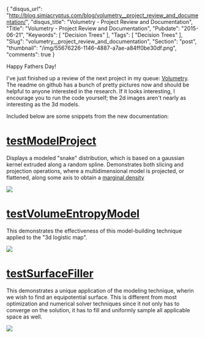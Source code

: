 {
  "disqus_url": "http://blog.simiacryptus.com/blog/volumetry__project_review_and_documentation/",
  "disqus_title": "Volumetry - Project Review and Documentation",
  "Title": "Volumetry - Project Review and Documentation",
  "Pubdate": "2015-06-21",
  "Keywords": [
    "Decision Trees"
  ],
  "Tags": [
    "Decision Trees"
  ],
  "Slug": "volumetry__project_review_and_documentation",
  "Section": "post",
  "thumbnail": "/img/55676226-1146-4887-a7ae-a84ff0be30df.png",
  "comments": true
}

Happy Fathers Day!

I've just finished up a review of the next project in my queue: [Volumetry](https://github.com/acharneski/volumetry). The readme on github has a bunch of pretty pictures now and should be helpful to anyone interested in the research. If it looks interesting, I encourage you to run the code yourself; the 2d images aren't nearly as interesting as the 3d models.

Included below are some snippets from the new documentation:

# [testModelProject](https://github.com/acharneski/volumetry/blob/master/src/test/java/com/simiacryptus/probabilityModel/Demo.java#L45)

Displays a modeled "snake" distribution, which is based on a gaussian kernel extruded along a random spline. Demonstrates both slicing and projection operations, where a multidimensional model is projected, or flattened, along some axis to obtain a [marginal density](https://en.wikipedia.org/wiki/Marginal_distribution)

![](/img/7b98cb3a-1c90-495a-aede-14c017ad92df.png)

# [testVolumeEntropyModel](https://github.com/acharneski/volumetry/blob/master/src/test/java/com/simiacryptus/probabilityModel/Demo.java#L189)

This demonstrates the effectiveness of this model-building technique applied to the "3d logistic map".

![](/img/020bf1aa-d46c-4457-ab58-fe019e072d55.png)

# [testSurfaceFiller](https://github.com/acharneski/volumetry/blob/master/src/test/java/com/simiacryptus/probabilityModel/Demo.java#L91)

This demonstrates a unique application of the modeling technique, wherin we wish to find an equipotential surface. This is different from most optimization and numerical solver techniques since it not only has to converge on the solution, it has to fill and uniformly sample all applicable space as well.

![](/img/55676226-1146-4887-a7ae-a84ff0be30df.png)